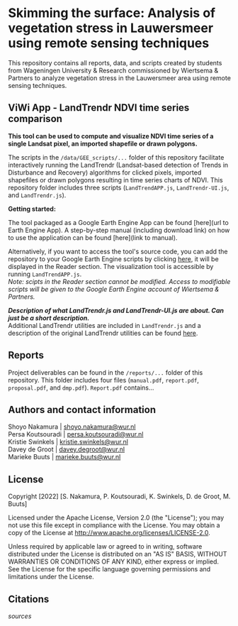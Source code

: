 # Skimming the surface: Analysis of vegetation stress in Lauwersmeer using remote sensing techniques 

This repository contains all reports, data, and scripts created by students from Wageningen University & Research commissioned by Wiertsema & Partners to analyze vegetation stress in the Lauwersmeer area using remote sensing techniques.

## ViWi App - LandTrendr NDVI time series comparison

**This tool can be used to compute and visualize NDVI time series of a single Landsat pixel, an imported shapefile or drawn polygons.**

The scripts in the `/data/GEE_scripts/...` folder of this repository facilitate interactively running the LandTrendr (Landsat-based detection of Trends in Disturbance and Recovery) algorithms for clicked pixels, imported shapefiles or drawn polygons resulting in time series charts of NDVI. This repository folder includes three scripts (`LandTrendAPP.js`, `LandTrendr-UI.js`, and `LandTrendr.js`).

**Getting started:**

The tool packaged as a Google Earth Engine App can be found [here](url to Earth Engine App). A step-by-step manual (including download link) on how to use the application can be found [here](link to manual). 

Alternatively, if you want to access the tool's source code, you can add the repository to your Google Earth Engine scripts by clicking [here](https://code.earthengine.google.com/?accept_repo=users/mariekebuuts97/Test2), it will be displayed in the Reader section. The visualization tool is accessible by running `LandTrendAPP.js`.   
_Note: scipts in the Reader section cannot be modified. Access to modifiable scripts will be given to the Google Earth Engine account of Wiertsema & Partners._

***Description of what LandTrendr.js and LandTrendr-UI.js are about. Can just be a short description.***  
Additional LandTrendr utilities are included in `LandTrendr.js` and a description of the original LandTrendr utilities can be found [here](https://emapr.github.io/LT-GEE/). 


## Reports

Project deliverables can be found in the `/reports/...` folder of this repository. This folder includes four files (`manual.pdf`, `report.pdf`, `proposal.pdf`, and `dmp.pdf`). `Report.pdf` contains... 



## Authors and contact information

Shoyo Nakamura | shoyo.nakamura@wur.nl  
Persa Koutsouradi | persa.koutsouradi@wur.nl  
Kristie Swinkels | kristie.swinkels@wur.nl  
Davey de Groot | davey.degroot@wur.nl  
Marieke Buuts | marieke.buuts@wur.nl  


## License

Copyright [2022] [S. Nakamura, P. Koutsouradi, K. Swinkels, D. de Groot, M. Buuts]

Licensed under the Apache License, Version 2.0 (the "License"); you may not use this file except in compliance with the License.
You may obtain a copy of the License at http://www.apache.org/licenses/LICENSE-2.0.

Unless required by applicable law or agreed to in writing, software distributed under the License is distributed on an "AS IS" BASIS, WITHOUT WARRANTIES OR CONDITIONS OF ANY KIND, either express or implied. See the License for the specific language governing permissions and limitations under the License.


## Citations

_sources_
